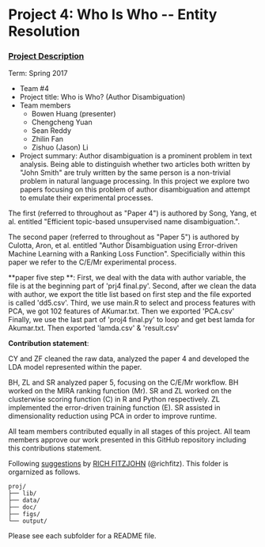 # Project 4: Who Is Who -- Entity Resolution

### [Project Description](doc/project4_desc.md)

Term: Spring 2017

+ Team #4
+ Project title: Who is Who? (Author Disambiguation)
+ Team members
	+ Bowen Huang (presenter)
	+ Chengcheng Yuan
	+ Sean Reddy
	+ Zhilin Fan
	+ Zishuo (Jason) Li
+ Project summary: Author disambiguation is a prominent problem in text analysis. Being able to distinguish whether two articles both written by "John Smith" are truly written by the same person is a non-trivial problem in natural language processing. In this project we explore two papers focusing on this problem of author disambiguation and attempt to emulate their experimental processes.

The first (referred to throughout as "Paper 4") is authored by Song, Yang, et al. entitled "Efficient topic-based unsupervised name disambiguation.".

The second paper (referred to throughout as "Paper 5") is authored by Culotta, Aron, et al. entitled "Author Disambiguation using Error-driven Machine Learning with a Ranking Loss Function". Specificially within this paper we refer to the C/E/Mr experimental process.

	
**paper five step **:
First, we deal with the data with author variable, the file is at the beginning part of 'prj4 final.py'. 
Second, after we clean the data with author, we export the title list based on first step and the file exported is called 'dd5.csv'.
Third, we use main.R to select and process features with PCA, we got 102 features of AKumar.txt. Then we exported 'PCA.csv'
Finally, we use the last part of 'proj4 final.py' to loop and get best lamda for Akumar.txt. Then exported 'lamda.csv' & 'result.csv'

	
**Contribution statement**: 

CY and ZF cleaned the raw data, analyzed the paper 4 and developed the LDA model represented within the paper.

BH, ZL and SR analyzed paper 5, focusing on the C/E/Mr workflow. BH worked on the MIRA ranking function (Mr). SR and ZL worked on the clusterwise scoring function (C) in R and Python respectively. ZL implemented the error-driven training function (E). SR assisted in dimensionality reduction using PCA in order to improve runtime.

All team members contributed equally in all stages of this project. All team members approve our work presented in this GitHub repository including this contributions statement. 

Following [suggestions](http://nicercode.github.io/blog/2013-04-05-projects/) by [RICH FITZJOHN](http://nicercode.github.io/about/#Team) (@richfitz). This folder is orgarnized as follows.

```
proj/
├── lib/
├── data/
├── doc/
├── figs/
└── output/
```

Please see each subfolder for a README file.
